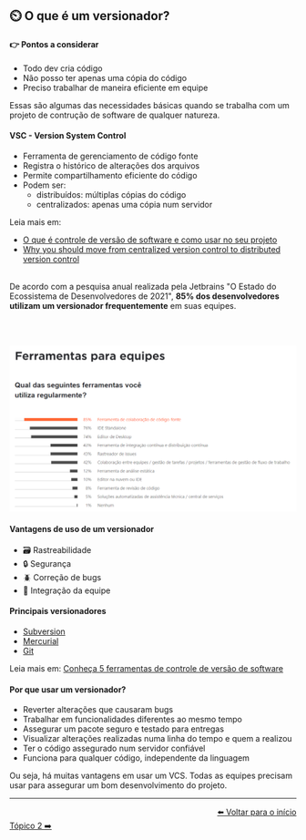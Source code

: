 ## ⏲️ O que é um versionador?

#### 👉 Pontos a considerar

- Todo dev cria código
- Não posso ter apenas uma cópia do código
- Preciso trabalhar de maneira eficiente em equipe

Essas são algumas das necessidades básicas quando se trabalha com um projeto de contrução de software de qualquer natureza.

#### VSC - Version System Control

- Ferramenta de gerenciamento de código fonte
- Registra o histórico de alterações dos arquivos
- Permite compartilhamento eficiente do código
- Podem ser:
  - distribuídos: múltiplas cópias do código
  - centralizados: apenas uma cópia num servidor

Leia mais em:

- [O que é controle de versão de software e como usar no seu projeto](https://blog.revelo.com.br/controle-versao-software-como-usar/)
- [Why you should move from centralized version control to distributed version control](https://about.gitlab.com/blog/2020/11/19/move-to-distributed-vcs/)

<br/>
De acordo com a pesquisa anual realizada pela Jetbrains "O Estado do Ecossistema de Desenvolvedores de 2021", <b>85% dos desenvolvedores utilizam um versionador frequentemente</b> em suas equipes.

<br/><br/>

![Pesquisa anual realizada pela Jetbrains "O Estado do Ecossistema de Desenvolvedores de 2021"](./../assets/images/research-01.png)

#### Vantagens de uso de um versionador

- 🗃️ Rastreabilidade
- 🔒 Segurança
- 🪲 Correção de bugs
- 👥 Integração da equipe

#### Principais versionadores

- [Subversion](./vcs-subversion.md)
- [Mercurial](./vcs-mercurial.md)
- [Git](./know-git.md)

Leia mais em: [Conheça 5 ferramentas de controle de versão de software](https://gaea.com.br/conheca-5-ferramentas-de-controle-de-versao-de-software/)

#### Por que usar um versionador?

- Reverter alterações que causaram bugs
- Trabalhar em funcionalidades diferentes ao mesmo tempo
- Assegurar um pacote seguro e testado para entregas
- Visualizar alterações realizadas numa linha do tempo e quem a realizou
- Ter o código assegurado num servidor confiável
- Funciona para qualquer código, independente da linguagem

Ou seja, há muitas vantagens em usar um VCS. Todas as equipes precisam usar para assegurar um bom desenvolvimento do projeto.

---

<div style="text-align: right">
  <a href="./../README.md">⬅️ Voltar para o início</a>
</div>
<div>
  <a href="./../README.md">Tópico 2 ➡️</a>
</div>
